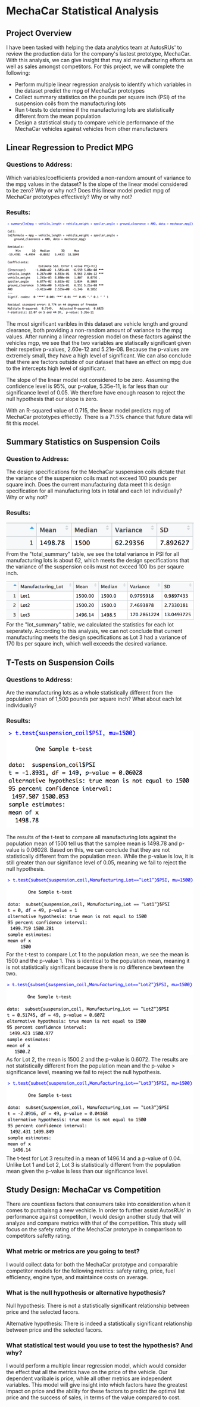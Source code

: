 # MechaCar Statistical Analysis
## Project Overview 
I have been tasked with helping the data analytics team at AutosRUs' to review the production data for the company's lastest prototype, MechaCar. With this analysis, we can give insight that may aid manufacturing efforts as well as sales amongst competitors. For this project, we will complete the following: 

- Perform multiple linear regression analysis to identify which variables in the dataset predict the mpg of MechaCar prototypes
- Collect summary statistics on the pounds per square inch (PSI) of the suspension coils from the manufacturing lots
- Run t-tests to determine if the manufacturing lots are statistically different from the mean population
- Design a statistical study to compare vehicle performance of the MechaCar vehicles against vehicles from other manufacturers

## Linear Regression to Predict MPG
### Questions to Address: 
Which variables/coefficients provided a non-random amount of variance to the mpg values in the dataset? Is the slope of the linear model considered to be zero? Why or why not? Does this linear model predict mpg of MechaCar prototypes effectively? Why or why not?
### Results: 
![](resources/deliverable1.png)

The most significant varibles in this dataset are vehicle length and ground clearance, both providing a non-random amount of variance to the mpg values. After running a linear regression model on these factors against the vehicles mgp, we see that the two variables are statiscally significant given their respetive p-values, 2.60e-12 and 5.21e-08. Because the p-values are extremely small, they have a high level of significant. We can also conclude that there are factors outside of our dataset that have an effect on mpg due to the intercepts high level of significant. 

The slope of the linear model not considered to be zero. Assuming the confidence level is 95%, our p-value, 5.35e-11, is far less than our significance level of 0.05. We therefore have enough reason to reject the null hypothesis that our slope is zero. 

With an R-squared value of 0.715, the linear model predicts mpg of MechaCar prototypes effiectly. There is a  71.5% chance that future data will fit this model. 

## Summary Statistics on Suspension Coils
### Question to Address: 
The design specifications for the MechaCar suspension coils dictate that the variance of the suspension coils must not exceed 100 pounds per square inch. Does the current manufacturing data meet this design specification for all manufacturing lots in total and each lot individually? Why or why not?
### Results:
![](resources/total.png)
From the "total_summary" table, we see the total variance in PSI for all manufacturing lots is about 62, which meets the design specifications that the variance of the suspension coils must not exceed 100 lbs per sqaure inch. 

![](resources/lot.png)
For the "lot_summary" table, we calculated the statistics for each lot seperately. According to this analysis, we can not conclude that current manufacturing meets the design specifications as Lot 3 had a variance of 170 lbs per sqaure inch, which well exceeds the desired variance. 
##  T-Tests on Suspension Coils
### Questions to Address:
Are the manufacturing lots as a whole statistically different from the population mean of 1,500 pounds per square inch? What about each lot individually?
### Results:
![](resources/allLots.png)

The results of the t-test to compare all manufacturing lots against the population mean of 1500 tell us that the samplee mean is 1498.78 and p-value is 0.06028. Based on this, we can conclude that they are not statistically different from the population mean. While the p-value is low, it is still greater than our signifance level of 0.05, meaning we fail to reject the null hypothesis.

![](resources/lot1.png)
For the t-test to compare Lot 1 to the population mean, we see the mean is 1500 and the p-value 1. This is identical to the population mean, meaning it is not statistically significant because there is no difference bewteen the two. 

![](resources/lot2.png)
As for Lot 2, the mean is 1500.2 and the p-value is 0.6072. The results are not statistically different from the population mean and the p-value > significance level, meaning we fail to reject the null hypothesis. 

![](resources/lot3.png)
The t-test for Lot 3 resulted in a mean of 1496.14 and a p-value of 0.04. Unlike Lot 1 and Lot 2, Lot 3 is statistically different from the population mean given the p-value is less than our significance level.


## Study Design: MechaCar vs Competition
There are countless factors that consumers take into consideration when it comes to purchaisng a new vechicle. In order to further assist AutosRUs' in performance against competiton, I would design another study that will analyze and compare metrics with that of the competition. This study will focus on the safety rating of the MechaCar prototype in comparrison to competitors safefty rating. 
  
### What metric or metrics are you going to test?
I would collect data for both the MechaCar prototype and comparable competitor models for the following metrics: safety rating, price, fuel efficiency, engine type, and maintaince costs on average.
### What is the null hypothesis or alternative hypothesis?
Null hypothesis: There is not a statistically significant relationship between price and the selected facors.  

Alternative hypothesis: There is indeed a statistically significant relationship between price and the selected facors.

### What statistical test would you use to test the hypothesis? And why?
I would perform a multiple linear regression model, which would consider the effect that all the metrics have on the price of the vehicle. Our dependent varibale is price, while all other metrics are independent variables. This model will give insight into which factors have the greatest impact on price and the ability for these factors to predict the optimal list price and the success of sales, in terms of the value compared to cost. 
















 

